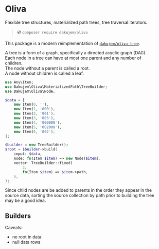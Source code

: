 # Oliva

Flexible tree structures, materialized path trees, tree traversal iterators.

>
> 💿 `composer require dakujem/oliva`
>


This package is a modern reimplementation of [`dakujem/oliva-tree`](https://github.com/dakujem/oliva-tree).


A tree is a form of a graph, specifically a directed acyclic graph (DAG).  
Each node in a tree can have at most one parent and any number of children.  
The node without a parent is called a root.  
A node without children is called a leaf.  



```php
use Any\Item;
use Dakujem\Oliva\MaterializedPath\TreeBuilder;
use Dakujem\Oliva\Node;

$data = [
    new Item(0, ''),
    new Item(1, '000'),
    new Item(2, '001'),
    new Item(3, '003'),
    new Item(4, '000000'),
    new Item(5, '002000'),
    new Item(6, '002'),
];

$builder = new TreeBuilder();
$root = $builder->build(
    input: $data,
    node: fn(Item $item) => new Node($item),
    vector: TreeBuilder::fixed(
        3,
        fn(Item $item) => $item->path,
    ),
);
```

Since child nodes are be added to parents in the order they appear in the source data, sorting the source collection by path prior to building the tree may be a good idea. 


## Builders

Caveats:
- no root in data
- null data rows

